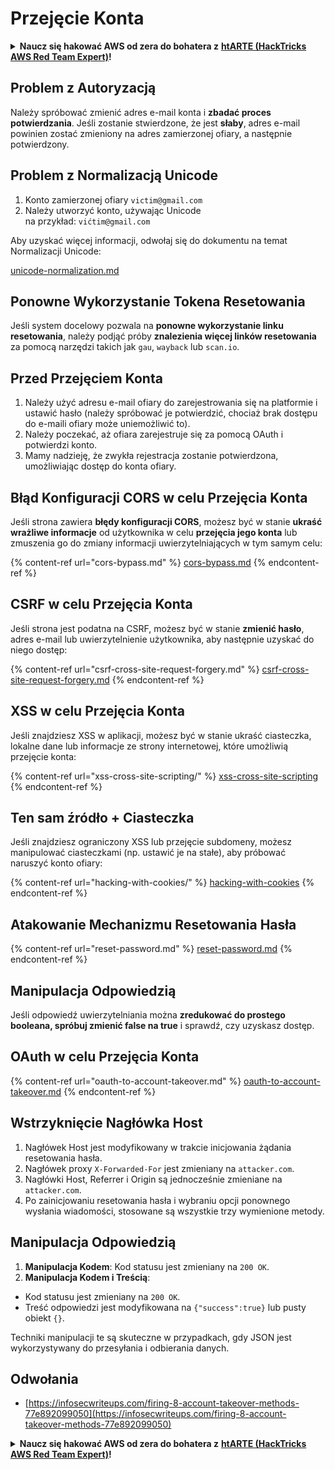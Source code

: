 # Przejęcie Konta

<details>

<summary><strong>Naucz się hakować AWS od zera do bohatera z</strong> <a href="https://training.hacktricks.xyz/courses/arte"><strong>htARTE (HackTricks AWS Red Team Expert)</strong></a><strong>!</strong></summary>

Inne sposoby wsparcia HackTricks:

* Jeśli chcesz zobaczyć swoją **firmę reklamowaną w HackTricks** lub **pobrać HackTricks w formacie PDF**, sprawdź [**SUBSCRIPTION PLANS**](https://github.com/sponsors/carlospolop)!
* Zdobądź [**oficjalne gadżety PEASS & HackTricks**](https://peass.creator-spring.com)
* Odkryj [**Rodzinę PEASS**](https://opensea.io/collection/the-peass-family), naszą kolekcję ekskluzywnych [**NFT**](https://opensea.io/collection/the-peass-family)
* **Dołącz do** 💬 [**grupy Discord**](https://discord.gg/hRep4RUj7f) lub [**grupy telegramowej**](https://t.me/peass) lub **śledź** nas na **Twitterze** 🐦 [**@carlospolopm**](https://twitter.com/hacktricks_live)**.**
* **Podziel się swoimi sztuczkami hakerskimi, przesyłając PR-y do** [**HackTricks**](https://github.com/carlospolop/hacktricks) i [**HackTricks Cloud**](https://github.com/carlospolop/hacktricks-cloud) github repos.

</details>

## **Problem z Autoryzacją**

Należy spróbować zmienić adres e-mail konta i **zbadać proces potwierdzania**. Jeśli zostanie stwierdzone, że jest **słaby**, adres e-mail powinien zostać zmieniony na adres zamierzonej ofiary, a następnie potwierdzony.

## **Problem z Normalizacją Unicode**

1. Konto zamierzonej ofiary `victim@gmail.com`
2. Należy utworzyć konto, używając Unicode\
na przykład: `vićtim@gmail.com`

Aby uzyskać więcej informacji, odwołaj się do dokumentu na temat Normalizacji Unicode:

[unicode-normalization.md](unicode-injection/unicode-normalization.md)

## **Ponowne Wykorzystanie Tokena Resetowania**

Jeśli system docelowy pozwala na **ponowne wykorzystanie linku resetowania**, należy podjąć próby **znalezienia więcej linków resetowania** za pomocą narzędzi takich jak `gau`, `wayback` lub `scan.io`.

## **Przed Przejęciem Konta**

1. Należy użyć adresu e-mail ofiary do zarejestrowania się na platformie i ustawić hasło (należy spróbować je potwierdzić, chociaż brak dostępu do e-maili ofiary może uniemożliwić to).
2. Należy poczekać, aż ofiara zarejestruje się za pomocą OAuth i potwierdzi konto.
3. Mamy nadzieję, że zwykła rejestracja zostanie potwierdzona, umożliwiając dostęp do konta ofiary.


## **Błąd Konfiguracji CORS w celu Przejęcia Konta**

Jeśli strona zawiera **błędy konfiguracji CORS**, możesz być w stanie **ukraść wrażliwe informacje** od użytkownika w celu **przejęcia jego konta** lub zmuszenia go do zmiany informacji uwierzytelniających w tym samym celu:

{% content-ref url="cors-bypass.md" %}
[cors-bypass.md](cors-bypass.md)
{% endcontent-ref %}

## **CSRF w celu Przejęcia Konta**

Jeśli strona jest podatna na CSRF, możesz być w stanie **zmienić hasło**, adres e-mail lub uwierzytelnienie użytkownika, aby następnie uzyskać do niego dostęp:

{% content-ref url="csrf-cross-site-request-forgery.md" %}
[csrf-cross-site-request-forgery.md](csrf-cross-site-request-forgery.md)
{% endcontent-ref %}

## **XSS w celu Przejęcia Konta**

Jeśli znajdziesz XSS w aplikacji, możesz być w stanie ukraść ciasteczka, lokalne dane lub informacje ze strony internetowej, które umożliwią przejęcie konta:

{% content-ref url="xss-cross-site-scripting/" %}
[xss-cross-site-scripting](xss-cross-site-scripting/)
{% endcontent-ref %}

## **Ten sam źródło + Ciasteczka**

Jeśli znajdziesz ograniczony XSS lub przejęcie subdomeny, możesz manipulować ciasteczkami (np. ustawić je na stałe), aby próbować naruszyć konto ofiary:

{% content-ref url="hacking-with-cookies/" %}
[hacking-with-cookies](hacking-with-cookies/)
{% endcontent-ref %}

## **Atakowanie Mechanizmu Resetowania Hasła**

{% content-ref url="reset-password.md" %}
[reset-password.md](reset-password.md)
{% endcontent-ref %}

## **Manipulacja Odpowiedzią**

Jeśli odpowiedź uwierzytelniania można **zredukować do prostego booleana, spróbuj zmienić false na true** i sprawdź, czy uzyskasz dostęp.

## OAuth w celu Przejęcia Konta

{% content-ref url="oauth-to-account-takeover.md" %}
[oauth-to-account-takeover.md](oauth-to-account-takeover.md)
{% endcontent-ref %}

## Wstrzyknięcie Nagłówka Host

1. Nagłówek Host jest modyfikowany w trakcie inicjowania żądania resetowania hasła.
2. Nagłówek proxy `X-Forwarded-For` jest zmieniany na `attacker.com`.
3. Nagłówki Host, Referrer i Origin są jednocześnie zmieniane na `attacker.com`.
4. Po zainicjowaniu resetowania hasła i wybraniu opcji ponownego wysłania wiadomości, stosowane są wszystkie trzy wymienione metody.

## Manipulacja Odpowiedzią

1. **Manipulacja Kodem**: Kod statusu jest zmieniany na `200 OK`.
2. **Manipulacja Kodem i Treścią**:
- Kod statusu jest zmieniany na `200 OK`.
- Treść odpowiedzi jest modyfikowana na `{"success":true}` lub pusty obiekt `{}`.

Techniki manipulacji te są skuteczne w przypadkach, gdy JSON jest wykorzystywany do przesyłania i odbierania danych.


## Odwołania

* [https://infosecwriteups.com/firing-8-account-takeover-methods-77e892099050](https://infosecwriteups.com/firing-8-account-takeover-methods-77e892099050)

<details>

<summary><strong>Naucz się hakować AWS od zera do bohatera z</strong> <a href="https://training.hacktricks.xyz/courses/arte"><strong>htARTE (HackTricks AWS Red Team Expert)</strong></a><strong>!</strong></summary>

Inne sposoby wsparcia HackTricks:

* Jeśli chcesz zobaczyć swoją **firmę reklamowaną w HackTricks** lub **pobrać HackTricks w formacie PDF**, sprawdź [**SUBSCRIPTION PLANS**](https://github.com/sponsors/carlospolop)!
* Zdobądź [**oficjalne gadżety PEASS & HackTricks**](https://peass.creator-spring.com)
* Odkryj [**Rodzinę PEASS**](https://opensea.io/collection/the-peass-family), naszą kolekcję ekskluzywnych [**NFT**](https://opensea.io/collection/the-peass-family)
* **Dołącz do** 💬 [**grupy Discord**](https://discord.gg/hRep4RUj7f) lub [**grupy telegramowej**](https://t.me/peass) lub **śledź** nas na **Twitterze** 🐦 [**@carlospolopm**](https://twitter.com/hacktricks_live)**.**
* **Podziel się swoimi sztuczkami hakerskimi, przesyłając PR-y do** [**HackTricks**](https://github.com/carlospolop/hacktricks) i [**HackTricks Cloud**](https://github.com/carlospolop/hacktricks-cloud) github repos.

</details>
